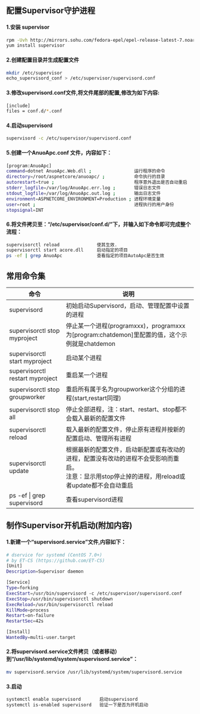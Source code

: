 ## 配置Supervisor守护进程  
#### 1.安装 supervisor  
```BASH
rpm -Uvh http://mirrors.sohu.com/fedora-epel/epel-release-latest-7.noarch.rpm
yum install supervisor
```
#### 2.创建配置目录并生成配置文件  
```bash
mkdir /etc/supervisor
echo_supervisord_conf > /etc/supervisor/supervisord.conf
```
#### 3.修改supervisord.conf文件,将文件尾部的配置,修改为如下内容:
```bash
[include]
files = conf.d/*.conf
```
#### 4.启动supervisord
```bash
supervisord -c /etc/supervisor/supervisord.conf
```
#### 5.创建一个AnuoApc.conf 文件，内容如下：
```bash
[program:AnuoApc]
command=dotnet AnuoApc.Web.dll ;                运行程序的命令
directory=/root/aspnetcore/anuoapc/ ;           命令执行的目录
autorestart=true ;                              程序意外退出是否自动重启
stderr_logfile=/var/log/AnuoApc.err.log ;       错误日志文件
stdout_logfile=/var/log/AnuoApc.out.log ;       输出日志文件
environment=ASPNETCORE_ENVIRONMENT=Production ; 进程环境变量
user=root ;                                     进程执行的用户身份
stopsignal=INT
```
#### 6.将文件拷贝至：“/etc/supervisor/conf.d/”下，并输入如下命令即可完成整个流程：
```bash
supervisorctl reload              使其生效.
supervisorctl start acore.dll     启动指定的项目
ps -ef | grep AnuoApc             查看指定的项目AutoApc是否生效
```
## 常用命令集  
|    命令                         |      说明                                                                                                                                             |
|---------------------------------|-------------------------------------------------------------------------------------------------------------------------------------------------------|
| supervisord                     | 初始启动Supervisord，启动、管理配置中设置的进程                                                                                                       |
| supervisorctl stop myproject    | 停止某一个进程(programxxx)，programxxx为[program:chatdemon]里配置的值，这个示例就是chatdemon                                                          |
| supervisorctl start myproject   | 启动某个进程                                                                                                                                          |
| supervisorctl restart myproject | 重启某一个进程                                                                                                                                        |
| supervisorctl stop groupworker  | 重启所有属于名为groupworker这个分组的进程(start,restart同理)                                                                                          |
| supervisorctl stop all          | 停止全部进程，注：start、restart、stop都不会载入最新的配置文件                                                                                        |
| supervisorctl reload            | 载入最新的配置文件，停止原有进程并按新的配置启动、管理所有进程                                                                                        |
| supervisorctl update            | 根据最新的配置文件，启动新配置或有改动的进程，配置没有改动的进程不会受影响而重启。<br/>注意：显示用stop停止掉的进程，用reload或者update都不会自动重启 |
| ps -ef \| grep supervisord      | 查看supervisord进程                                                                                                                                   |

## 制作Supervisor开机启动(附加内容)  
#### 1.新建一个“supervisord.service”文件,内容如下：
```bash
# dservice for systemd (CentOS 7.0+)
# by ET-CS (https://github.com/ET-CS)
[Unit]
Description=Supervisor daemon

[Service]
Type=forking
ExecStart=/usr/bin/supervisord -c /etc/supervisor/supervisord.conf
ExecStop=/usr/bin/supervisorctl shutdown
ExecReload=/usr/bin/supervisorctl reload
KillMode=process
Restart=on-failure
RestartSec=42s

[Install]
WantedBy=multi-user.target
```
#### 2.将supervisord.service文件拷贝（或者移动）到“/usr/lib/systemd/system/supervisord.service”：
```bash
mv supervisord.service /usr/lib/systemd/system/supervisord.service
``` 
#### 3.启动
```bash
systemctl enable supervisord       启动supervisord
systemctl is-enabled supervisord   验证一下是否为开机启动
```
